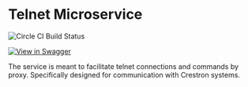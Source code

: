 # Telnet Microservice

![Circle CI Build Status](https://circleci.com/gh/byuoitav/telnet-microservice/tree/master.svg?style=shield)

[![View in Swagger](http://jessemillar.github.io/view-in-swagger-button/button.svg)](https://byuoitav.github.io/swagger-ui/?url=https://raw.githubusercontent.com/byuoitav/telnet-microservice/master/swagger.yml)

The service is meant to facilitate telnet connections and commands by proxy. Specifically designed for communication with Crestron systems.
